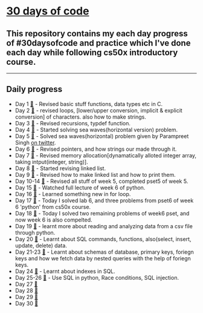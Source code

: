 # [30 days of code](https://twitter.com/anant_luthra_/status/1642538505040691200)

## This repository contains my each day progress of #30daysofcode and practice which I've done each day while following cs50x introductory course.
---
## Daily progress 

- Day 1 [🔗](./day%201/) - Revised basic stuff functions, data types etc in C.
- Day 2 [🔗](./day%202/) - revised loops, [lower/upper conversion, implicit & explicit conversion] of characters. also how to make strings.
- Day 3 [🔗](./day%203/) - Revised recursions, typdef function.
- Day 4 [🔗](./day%204/) - Started solving sea waves(horizontal version) problem.
- Day 5 [🔗](./day%205/) - Solved sea waves(horizontal) problem given by Parampreet Singh [on twitter](https://twitter.com/Param3021/status/1643639610042617856).
- Day 6 [🔗](./day%206/) - Revised pointers, and how strings our made through it.
- Day 7 [🔗](./day%207/) - Revised memory allocation[dynamatically alloted integer array, taking intput(integer, string)].
- Day 8 [🔗](./day%208/) - Started revising linked list.
- Day 9 [🔗](./day%209/) - Revised how to make linked list and how to print them.
- Day 10-14 [🔗](./day%2010/) - Revised all stuff of week 5, completed pset5 of week 5.
- Day 15 [🔗](./day%2015/) - Watched full lecture of week 6 of python.
- Day 16 [🔗](./day%2016/) - Learned something new in for loop.
- Day 17 [🔗](./day%2017/) - Today I solved lab 6, and three problems from pset6 of week 6 'python' from cs50x course.
- Day 18 [🔗](./day%2018/) - Today I solved two remaining problems of week6 pset, and now week 6 is also compelted.
- Day 19 [🔗](./day%2019/) - learnt more about reading and analyzing data from a csv file through python.
- Day 20 [🔗](./day%2020/) - Learnt about SQL commands, functions, also(select, insert, update, delete) data.
- Day 21-23 [🔗](./day%2021-23/) - Learnt about schemas of database, primary keys, foriegn keys and how we fetch data by nested queries with the help of foriegn keys.
- Day 24 [🔗](./day%2024/) - Learnt about indexes in SQL.
- Day 25-26 [🔗](./day%2025-26/) - Use SQL in python, Race conditions, SQL injection.
- Day 27 [🔗]()
- Day 28 [🔗]()
- Day 29 [🔗]()
- Day 30 [🔗]()